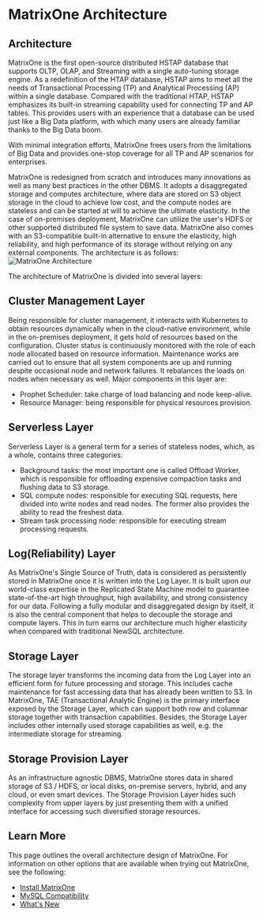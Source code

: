 # **MatrixOne Architecture**

## **Architecture**

MatrixOne is the first open-source distributed HSTAP database that supports OLTP, OLAP, and Streaming with a single auto-tuning storage engine.
As a redefinition of the HTAP database, HSTAP aims to meet all the needs of Transactional Processing (TP) and Analytical Processing (AP) within a single database. Compared with the traditional HTAP, HSTAP emphasizes its built-in streaming capability used for connecting TP and AP tables. This provides users with an experience that a database can be used just like a Big Data platform, with which many users are already familiar thanks to the Big Data boom.

With minimal integration efforts, MatrixOne frees users from the limitations of Big Data and provides one-stop coverage for all TP and AP scenarios for enterprises.

MatrixOne is redesigned from scratch and introduces many innovations as well as many best practices in the other DBMS. It adopts a disaggregated storage and computes architecture, where data are stored on S3 object storage in the cloud to achieve low cost, and the compute nodes are stateless and can be started at will to achieve the ultimate elasticity. In the case of on-premises deployment, MatrixOne can utilize the user's HDFS or other supported distributed file system to save data. MatrixOne also comes with an S3-compatible built-in alternative to ensure the elasticity, high reliability, and high performance of its storage without relying on any external components. The architecture is as follows:
![MatrixOne Architecture](https://github.com/matrixorigin/artwork/blob/main/docs/overview/matrixone_new_arch.png?raw=true)

The architecture of MatrixOne is divided into several layers:

## **Cluster Management Layer**

Being responsible for cluster management, it interacts with Kubernetes to obtain resources dynamically when in the cloud-native environment, while in the on-premises deployment, it gets hold of resources based on the configuration. Cluster status is continuously monitored with the role of each node allocated based on resource information. Maintenance works are carried out to ensure that all system components are up and running despite occasional node and network failures. It rebalances the loads on nodes when necessary as well. Major components in this layer are:

* Prophet Scheduler: take charge of load balancing and node keep-alive.
* Resource Manager: being responsible for physical resources provision.

## **Serverless Layer**

Serverless Layer is a general term for a series of stateless nodes, which, as a whole, contains three categories:

* Background tasks: the most important one is called Offload Worker, which is responsible for offloading expensive compaction tasks and flushing data to S3 storage.
* SQL compute nodes: responsible for executing SQL requests, here divided into write nodes and read nodes. The former also provides the ability to read the freshest data.
* Stream task processing node: responsible for executing stream processing requests.

## **Log(Reliability) Layer**

As MatrixOne's Single Source of Truth, data is considered as persistently stored in MatrixOne once it is written into the Log Layer. It is built upon our world-class expertise in the Replicated State Machine model to guarantee state-of-the-art high throughput, high availability, and strong consistency for our data. Following a fully modular and disaggregated design by itself, it is also the central component that helps to decouple the storage and compute layers. This in turn earns our architecture much higher elasticity when compared with traditional NewSQL architecture.

## **Storage Layer**

The storage layer transforms the incoming data from the Log Layer into an efficient form for future processing and storage. This includes cache maintenance for fast accessing data that has already been written to S3. In MatrixOne, TAE (Transactional Analytic Engine) is the primary interface exposed by the Storage Layer, which can support both row and columnar storage together with transaction capabilities. Besides, the Storage Layer includes other internally used storage capabilities as well, e.g. the intermediate storage for streaming.

## **Storage Provision Layer**

As an infrastructure agnostic DBMS, MatrixOne stores data in shared storage of S3 / HDFS, or local disks, on-premise servers, hybrid, and any cloud, or even smart devices. The Storage Provision Layer hides such complexity from upper layers by just presenting them with a unified interface for accessing such diversified storage resources.

## **Learn More**

This page outlines the overall architecture design of MatrixOne. For information on other options that are available when trying out MatrixOne, see the following:

* [Install MatrixOne](../Get-Started/install-standalone-matrixone.md)
* [MySQL Compatibility](mysql-compatibility.md)
* [What's New](whats-new.md)
